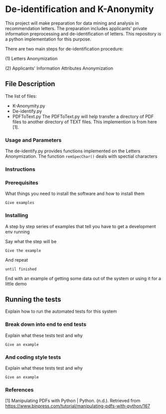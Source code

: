 # De-identification and K-Anonymity
This project will make preparation for data mining and analysis in recommendation letters. The preparation includes applicants' private information preprocessing and de-identification of letters. This repository is a python implementation for this purpose. 

There are two main steps for de-identification procedure:

(1) Letters Anonymization

(2) Applicants' Information Attributes Anonymization

## File Description
The list of files:
* K-Anonymity.py
* De-identify.py
* PDFToText.py
The PDFToText.py will help transfer a directory of PDF files to another directory of TEXT files. This implemention is from here [1].
### Usage and Parameters


The de-identify.py provides functions implemented on the Letters Anonymization. The function `remSpecChar()` deals with spectial characters 

### Instructions




### Prerequisites

What things you need to install the software and how to install them

```
Give examples
```

### Installing

A step by step series of examples that tell you have to get a development env running

Say what the step will be

```
Give the example
```

And repeat

```
until finished
```

End with an example of getting some data out of the system or using it for a little demo

## Running the tests

Explain how to run the automated tests for this system

### Break down into end to end tests

Explain what these tests test and why

```
Give an example
```

### And coding style tests

Explain what these tests test and why

```
Give an example
```








### References

[1] Manipulating PDFs with Python | Python. (n.d.). Retrieved from https://www.binpress.com/tutorial/manipulating-pdfs-with-python/167
